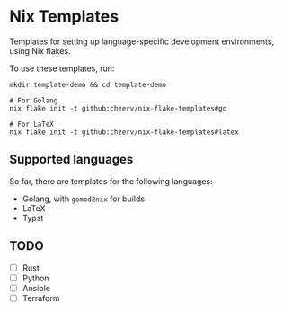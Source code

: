 # Nix Templates

Templates for setting up language-specific development environments, using Nix flakes.

To use these templates, run:

```shell
mkdir template-demo && cd template-demo

# For Golang
nix flake init -t github:chzerv/nix-flake-templates#go

# For LaTeX
nix flake init -t github:chzerv/nix-flake-templates#latex
```

## Supported languages

So far, there are templates for the following languages:

+ Golang, with `gomod2nix` for builds
+ LaTeX
+ Typst


## TODO

+ [ ] Rust
+ [ ] Python
+ [ ] Ansible
+ [ ] Terraform
